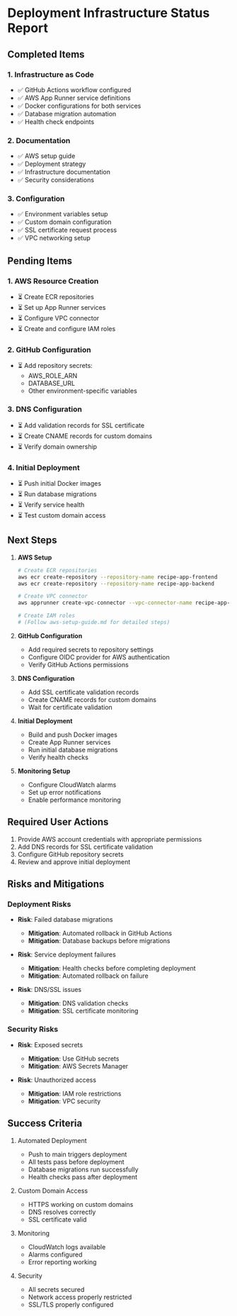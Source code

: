# Deployment Infrastructure Status Report

## Completed Items

### 1. Infrastructure as Code
- ✅ GitHub Actions workflow configured
- ✅ AWS App Runner service definitions
- ✅ Docker configurations for both services
- ✅ Database migration automation
- ✅ Health check endpoints

### 2. Documentation
- ✅ AWS setup guide
- ✅ Deployment strategy
- ✅ Infrastructure documentation
- ✅ Security considerations

### 3. Configuration
- ✅ Environment variables setup
- ✅ Custom domain configuration
- ✅ SSL certificate request process
- ✅ VPC networking setup

## Pending Items

### 1. AWS Resource Creation
- ⏳ Create ECR repositories
- ⏳ Set up App Runner services
- ⏳ Configure VPC connector
- ⏳ Create and configure IAM roles

### 2. GitHub Configuration
- ⏳ Add repository secrets:
  - AWS_ROLE_ARN
  - DATABASE_URL
  - Other environment-specific variables

### 3. DNS Configuration
- ⏳ Add validation records for SSL certificate
- ⏳ Create CNAME records for custom domains
- ⏳ Verify domain ownership

### 4. Initial Deployment
- ⏳ Push initial Docker images
- ⏳ Run database migrations
- ⏳ Verify service health
- ⏳ Test custom domain access

## Next Steps

1. **AWS Setup**
   ```bash
   # Create ECR repositories
   aws ecr create-repository --repository-name recipe-app-frontend
   aws ecr create-repository --repository-name recipe-app-backend

   # Create VPC connector
   aws apprunner create-vpc-connector --vpc-connector-name recipe-app-vpc-connector

   # Create IAM roles
   # (Follow aws-setup-guide.md for detailed steps)
   ```

2. **GitHub Configuration**
   - Add required secrets to repository settings
   - Configure OIDC provider for AWS authentication
   - Verify GitHub Actions permissions

3. **DNS Configuration**
   - Add SSL certificate validation records
   - Create CNAME records for custom domains
   - Wait for certificate validation

4. **Initial Deployment**
   - Build and push Docker images
   - Create App Runner services
   - Run initial database migrations
   - Verify health checks

5. **Monitoring Setup**
   - Configure CloudWatch alarms
   - Set up error notifications
   - Enable performance monitoring

## Required User Actions

1. Provide AWS account credentials with appropriate permissions
2. Add DNS records for SSL certificate validation
3. Configure GitHub repository secrets
4. Review and approve initial deployment

## Risks and Mitigations

### Deployment Risks
- **Risk**: Failed database migrations
  - **Mitigation**: Automated rollback in GitHub Actions
  - **Mitigation**: Database backups before migrations

- **Risk**: Service deployment failures
  - **Mitigation**: Health checks before completing deployment
  - **Mitigation**: Automated rollback on failure

- **Risk**: DNS/SSL issues
  - **Mitigation**: DNS validation checks
  - **Mitigation**: SSL certificate monitoring

### Security Risks
- **Risk**: Exposed secrets
  - **Mitigation**: Use GitHub secrets
  - **Mitigation**: AWS Secrets Manager

- **Risk**: Unauthorized access
  - **Mitigation**: IAM role restrictions
  - **Mitigation**: VPC security

## Success Criteria

1. Automated Deployment
   - Push to main triggers deployment
   - All tests pass before deployment
   - Database migrations run successfully
   - Health checks pass after deployment

2. Custom Domain Access
   - HTTPS working on custom domains
   - DNS resolves correctly
   - SSL certificate valid

3. Monitoring
   - CloudWatch logs available
   - Alarms configured
   - Error reporting working

4. Security
   - All secrets secured
   - Network access properly restricted
   - SSL/TLS properly configured